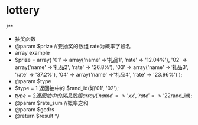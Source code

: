 # lottery
/**
 * 抽奖函数
 * @param $prize //要抽奖的数组 rate为概率字段名
 * array example
 * $prize = array(
        '01' => array('name'  =>'礼品1', 'rate' => '12.04%'),
        '02' => array('name'  =>'礼品2', 'rate' => '26.8%'),
        '03' => array('name'  =>'礼品3', 'rate' => '37.2%'),
        '04' => array('name'  =>'礼品4', 'rate' => '23.96%')
    );
 * @param $type 
 * $type = 1 返回抽中的 $rand_id(如'01', '02');  
 * $type = 2 返回抽中的奖品数组 array('name'=>'xx', 'rate'=>'22%')并添加字段array('prize_id'=>$rand_id);
 * @param $rate_sum  //概率之和
 * @param $gcdrs
 * @return $result
 */
